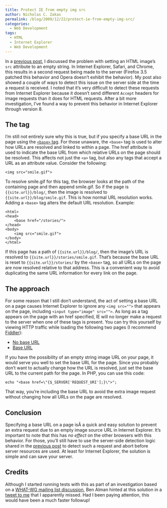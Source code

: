 ```yaml
---
title: Protect IE from empty img src
author: Nicholas C. Zakas
permalink: /blog/2009/12/22/protect-ie-from-empty-img-src/
categories:
  - Web Development
tags:
  - HTML
  - Internet Explorer
  - Web Development
---
```

In a [previous post][1], I discussed the problem with setting an HTML image&#8217;s `src` attribute to an empty string. In Internet Explorer, Safari, and Chrome, this results in a second request being made to the server (Firefox 3.5 patched this behavior and Opera doesn&#8217;t exhibit the behavior). My post also showed a couple of ways to detect this issue on the server side at the time a request is received. I noted that it&#8217;s very difficult to detect these requests from Internet Explorer because it doesn&#8217;t send different `Accept` headers for image requests than it does for HTML requests. After a bit more investigation, I&#8217;ve found a way to prevent this behavior in Internet Explorer through version 8.

## The <base> tag

I&#8217;m still not entirely sure why this is true, but if you specify a base URL in the page using the [`<base>` tag][2]. For those unaware, the `<base>` tag is used to alter how URLs are resolved and linked to within a page. The href attribute is used to indicate the base URL from which relative URLs on the page should be resolved. This affects not just the `<a>` tag, but also any tags that accept a URL as an attribute value. Consider the following:

    <img src="smile.gif">

To resolve smile.gif for this tag, the browser looks at the path of the containing page and then append smile.gif. So if the page is `{{site.url}}/blog/`, then the image is resolved to `{{site.url}}/blog/smile.gif`. This is how normal URL resolution works. Adding a `<base>` tag alters the default URL resolution. Example:

    <html>
    <head>
        <base href="/stories/">
    </head>
    <body>
        <img src="smile.gif">
    </body>
    </html>

If this page has a path of `{{site.url}}/blog/`, then the image&#8217;s URL is resolved to `{{site.url}}/stories/smile.gif`. That&#8217;s because the base URL is reset to `{{site.url}}/stories/` by the `<base>` tag, so all URLs on the page are now resolved relative to that address. This is a convenient way to avoid duplicating the same URL information for every link on the page.

## The approach

For some reason that I still don&#8217;t understand, the act of setting a base URL on a page causes Internet Explorer to ignore any `<img src="">` that appears on the page, including `<input type="image" src="">`. As long as a <base> tag appears on the page with an href specified, IE will no longer make a request to the server when one of these tags is present. You can try this yourself by viewing HTTP traffic while loading the following two pages (I recommend [Fiddler][3]):

  * [No base URL][4]
  * [Base URL][5]

If you have the possibility of an empty string image URL on your page, it would serve you well to set the base URL for the page. Since you probably don&#8217;t want to actually change how the URL is resolved, just set the base URL to the current path for the page. In PHP, you can use this code:

    echo "<base href=\"{$_SERVER['REQUEST_URI'];}\">";

That way, you&#8217;re including the base URL to avoid the extra image request without changing how all URLs on the page are resolved.

## Conclusion

Specifying a base URL on a page isÂ a quick and easy solution to prevent an extra request due to an empty image source URL in Internet Explorer. It&#8217;s important to note that this has *no effect* on the other browsers with this behavior. For those, you&#8217;ll still have to use the server-side detection logic shared in the [previous post][1] to detect such a request and abort before server resources are used. At least for Internet Explorer, the solution is simple and can save your server.

## Credits

Although I started running tests with this as part of an investigation based on a [WHAT-WG mailing list discussion][6], Ben Alman hinted at this solution in a [tweet to me][7] that I apparently missed. Had I been paying attention, this would have been a much faster followup!

 [1]: {{site.url}}/blog/2009/11/30/empty-image-src-can-destroy-your-site/
 [2]: http://www.w3schools.com/TAGS/tag_base.asp
 [3]: http://www.fiddlertool.com/
 [4]: {{site.url}}/experiments/html/BadURL.php?tag=img
 [5]: {{site.url}}/experiments/html/BadURL.php?tag=img&base=1
 [6]: http://lists.whatwg.org/pipermail/whatwg-whatwg.org/2009-December/024368.html
 [7]: http://twitter.com/cowboy/status/6312339175
